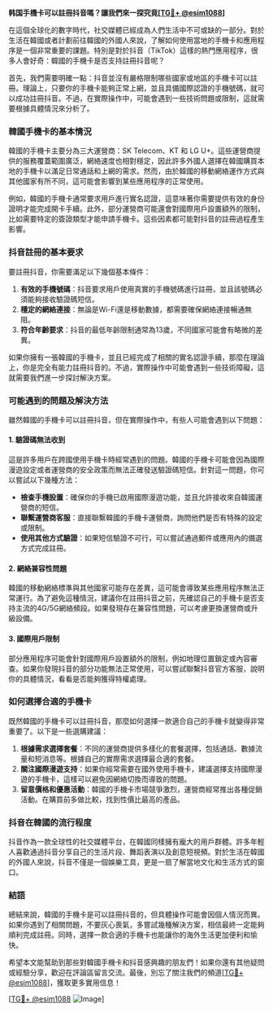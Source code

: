 **韩国手機卡可以註冊抖音嗎？讓我們來一探究竟[[TG💪+ @esim1088](https://t.me/s/esim1088)]**

在這個全球化的數字時代，社交媒體已經成為人們生活中不可或缺的一部分。對於生活在韓國或者計劃前往韓國的外國人來說，了解如何使用當地的手機卡和應用程序是一個非常重要的課題。特別是對於抖音（TikTok）這樣的熱門應用程序，很多人會好奇：韓國的手機卡是否支持註冊抖音呢？

首先，我們需要明確一點：抖音並沒有嚴格限制哪些國家或地區的手機卡可以註冊。理論上，只要你的手機卡能夠正常上網，並且具備國際認證的手機號碼，就可以成功註冊抖音。不過，在實際操作中，可能會遇到一些技術問題或限制，這就需要根據具體情況來分析了。

### 韓國手機卡的基本情況

韓國的手機卡主要分為三大運營商：SK Telecom、KT 和 LG U+。這些運營商提供的服務覆蓋範圍廣泛，網絡速度也相對穩定，因此許多外國人選擇在韓國購買本地的手機卡以滿足日常通話和上網的需求。然而，由於韓國的移動網絡運作方式與其他國家有所不同，這可能會影響到某些應用程序的正常使用。

例如，韓國的手機卡通常要求用戶進行實名認證，這意味著你需要提供有效的身份證明才能完成開卡手續。此外，部分運營商可能還會對國際用戶設置額外的限制，比如需要特定的簽證類型才能申請手機卡。這些因素都可能對抖音的註冊過程產生影響。

### 抖音註冊的基本要求

要註冊抖音，你需要滿足以下幾個基本條件：

1. **有效的手機號碼**：抖音要求用戶使用真實的手機號碼進行註冊，並且該號碼必須能夠接收驗證碼短信。
2. **穩定的網絡連接**：無論是Wi-Fi還是移動數據，都需要確保網絡連接暢通無阻。
3. **符合年齡要求**：抖音的最低年齡限制通常為13歲，不同國家可能會有略微的差異。

如果你擁有一張韓國的手機卡，並且已經完成了相關的實名認證手續，那麼在理論上，你是完全有能力註冊抖音的。不過，實際操作中可能會遇到一些技術障礙，這就需要我們進一步探討解決方案。

### 可能遇到的問題及解決方法

雖然韓國的手機卡可以註冊抖音，但在實際操作中，有些人可能會遇到以下問題：

#### 1. 驗證碼無法收到

這是許多用戶在跨國使用手機卡時經常遇到的問題。韓國的手機卡可能會因為國際漫遊設定或者運營商的安全政策而無法正確發送驗證碼短信。針對這一問題，你可以嘗試以下幾種方法：

- **檢查手機設置**：確保你的手機已啟用國際漫遊功能，並且允許接收來自韓國運營商的短信。
- **聯繫運營商客服**：直接聯繫韓國的手機卡運營商，詢問他們是否有特殊的設定或限制。
- **使用其他方式驗證**：如果短信驗證不可行，可以嘗試通過郵件或應用內的備選方式完成註冊。

#### 2. 網絡兼容性問題

韓國的移動網絡標準與其他國家可能存在差異，這可能會導致某些應用程序無法正常運行。為了避免這種情況，建議你在註冊抖音之前，先確認自己的手機卡是否支持主流的4G/5G網絡頻段。如果發現存在兼容性問題，可以考慮更換運營商或升級設備。

#### 3. 國際用戶限制

部分應用程序可能會針對國際用戶設置額外的限制，例如地理位置鎖定或內容審查。如果你發現抖音的部分功能無法正常使用，可以嘗試聯繫抖音官方客服，說明你的具體情況，看看是否能夠獲得特權處理。

### 如何選擇合適的手機卡

既然韓國的手機卡可以註冊抖音，那麼如何選擇一款適合自己的手機卡就變得非常重要了。以下是一些選購建議：

1. **根據需求選擇套餐**：不同的運營商提供多樣化的套餐選擇，包括通話、數據流量和短消息等。根據自己的實際需求選擇最合適的套餐。
2. **關注國際漫遊支持**：如果你經常需要在國外使用手機卡，建議選擇支持國際漫遊的手機卡，這樣可以避免因網絡切換而導致的問題。
3. **留意價格和優惠活動**：韓國的手機卡市場競爭激烈，運營商經常推出各種促銷活動。在購買前多做比較，找到性價比最高的產品。

### 抖音在韓國的流行程度

抖音作為一款全球性的社交媒體平台，在韓國同樣擁有龐大的用戶群體。許多年輕人喜歡通過抖音分享自己的生活片段、舞蹈表演以及創意短視頻。對於生活在韓國的外國人來說，抖音不僅是一個娛樂工具，更是一扇了解當地文化和生活方式的窗口。

### 結語

總結來說，韓國的手機卡是可以註冊抖音的，但具體操作可能會因個人情況而異。如果你遇到了相關問題，不要灰心喪氣，多嘗試幾種解決方案，相信最終一定能夠順利完成註冊。同時，選擇一款合適的手機卡也能讓你的海外生活更加便利和愉快。

希望本文能幫助到那些對韓國手機卡和抖音感興趣的朋友們！如果你還有其他疑問或經驗分享，歡迎在評論區留言交流。最後，別忘了關注我們的頻道[[TG💪+ @esim1088](https://t.me/s/esim1088)]，獲取更多實用信息！

[[TG💪+ @esim1088](https://t.me/s/esim1088) ![Image](https://i.postimg.cc/4NQfJmqS/Snipaste-2025-05-13-00-14-12.png)]